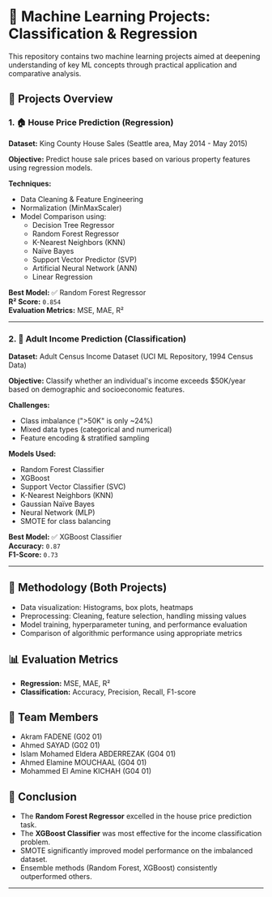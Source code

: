 # 🧠 Machine Learning Projects: Classification & Regression

This repository contains two machine learning projects aimed at deepening understanding of key ML concepts through practical application and comparative analysis.

## 📁 Projects Overview

### 1. 🏠 House Price Prediction (Regression)
**Dataset:** King County House Sales (Seattle area, May 2014 - May 2015)

**Objective:** Predict house sale prices based on various property features using regression models.

**Techniques:**
- Data Cleaning & Feature Engineering
- Normalization (MinMaxScaler)
- Model Comparison using: 
  - Decision Tree Regressor
  - Random Forest Regressor
  - K-Nearest Neighbors (KNN)
  - Naïve Bayes
  - Support Vector Predictor (SVP)
  - Artificial Neural Network (ANN)
  - Linear Regression

**Best Model:** ✅ Random Forest Regressor  
**R² Score:** `0.854`  
**Evaluation Metrics:** MSE, MAE, R²

---

### 2. 👤 Adult Income Prediction (Classification)
**Dataset:** Adult Census Income Dataset (UCI ML Repository, 1994 Census Data)

**Objective:** Classify whether an individual's income exceeds \$50K/year based on demographic and socioeconomic features.

**Challenges:**
- Class imbalance (">50K" is only ~24%)
- Mixed data types (categorical and numerical)
- Feature encoding & stratified sampling

**Models Used:**
- Random Forest Classifier
- XGBoost
- Support Vector Classifier (SVC)
- K-Nearest Neighbors (KNN)
- Gaussian Naïve Bayes
- Neural Network (MLP)
- SMOTE for class balancing

**Best Model:** ✅ XGBoost Classifier  
**Accuracy:** `0.87`  
**F1-Score:** `0.73`

---

## 🔧 Methodology (Both Projects)
- Data visualization: Histograms, box plots, heatmaps
- Preprocessing: Cleaning, feature selection, handling missing values
- Model training, hyperparameter tuning, and performance evaluation
- Comparison of algorithmic performance using appropriate metrics

## 📊 Evaluation Metrics
- **Regression:** MSE, MAE, R²
- **Classification:** Accuracy, Precision, Recall, F1-score

## 🤝 Team Members
- Akram FADENE (G02 01)
- Ahmed SAYAD (G02 01)
- Islam Mohamed Eldera ABDERREZAK (G04 01)
- Ahmed Elamine MOUCHAAL (G04 01)
- Mohammed El Amine KICHAH (G04 01)

## 📌 Conclusion
- The **Random Forest Regressor** excelled in the house price prediction task.
- The **XGBoost Classifier** was most effective for the income classification problem.
- SMOTE significantly improved model performance on the imbalanced dataset.
- Ensemble methods (Random Forest, XGBoost) consistently outperformed others.

---
